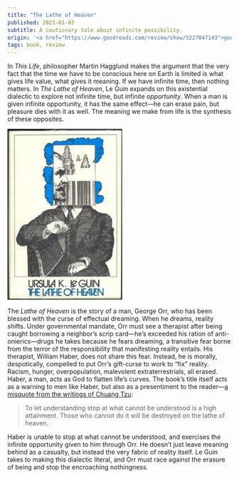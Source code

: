 ```yaml
---
title: "The Lathe of Heaven"
published: 2023-01-03
subtitle: A cautionary tale about infinite possibility.
origin: '<a href="https://www.goodreads.com/review/show/5227047143">goodreads</a>'
tags: book, review
---
```


In _This Life_, philosopher Martin Hagglund makes the argument that
the very fact that the time we have to be conscious here on Earth is
limited is what gives life value, what gives it meaning. If we have
infinite time, then nothing matters. In _The Lathe of Heaven_, Le Guin
expands on this existential dialectic to explore not infinite time,
but infinite _opportunity_. When a man is given infinite opportunity,
it has the same effect—he can erase pain, but pleasure dies with it as
well. The meaning we make from life is the synthesis of these
opposites.

<img src="/images/lathe.jpeg">

The _Lathe of Heaven_ is the story of a man, George Orr, who has been
blessed with the curse of effectual dreaming. When he dreams, reality
shifts. Under governmental mandate, Orr must see a therapist after
being caught borrowing a neighbor’s scrip card—he’s exceeded his
ration of anti-onierics—drugs he takes because he fears dreaming, a
transitive fear borne from the terror of the responsibility that
manifesting reality entails. His therapist, William Haber, does not
share this fear. Instead, he is morally, despotically, compelled to
put Orr’s gift-curse to work to “fix” reality. Racism, hunger,
overpopulation, malevolent extraterrestrials, all erased. Haber, a
man, acts as God to flatten life’s curves. The book’s title itself
acts as a warning to men like Haber, but also as a presentiment to the
reader—[a misquote from the writings of Chuang
Tzu](https://en.wikipedia.org/wiki/The_Lathe_of_Heaven#Title):

> To let understanding stop at what cannot be understood is a high
> attainment. Those who cannot do it will be destroyed on the lathe of
> heaven.

Haber is unable to stop at what cannot be understood, and exercises
the infinite opportunity given to him through Orr. He doesn’t just
leave meaning behind as a casualty, but instead the very fabric of
reality itself. Le Guin takes to making this dialectic literal, and
Orr must race against the erasure of being and stop the encroaching
nothingness.
